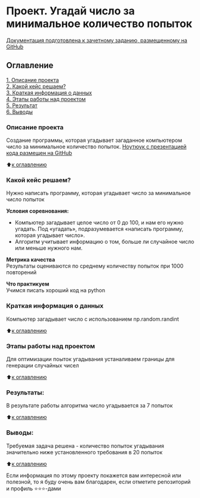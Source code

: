 # Проект. Угадай число за минимальное количество попыток
[Документация подготовлена к зачетному заданию, размещенному на GitHub](https://github.com/Lenape1983/DS/blob/main/MIPT/Python/Module_3/game_v3.py)

## Оглавление  
[1. Описание проекта](#Описание-проекта)  
[2. Какой кейс решаем?](#Какой-кейс-решаем)  
[3. Краткая информация о данных](#Краткая-информация-о-данных)  
[4. Этапы работы над проектом](Этапы-работы-над-проектом)  
[5. Результат](#Результат)    
[6. Выводы](#Выводы) 

### Описание проекта    
Cоздание программы, которая угадывает загаданное компьютером число за минимальное количество попыток.
[Ноутюук с презентацией кода размещен на GitHub](https://github.com/Lenape1983/DS/blob/main/MIPT/Python/Module_3/baseline.ipynb)

:arrow_up:[к оглавлению](#Оглавление)

### Какой кейс решаем?    
Нужно написать программу, которая угадывает число за минимальное число попыток

**Условия соревнования:**  
- Компьютер загадывает целое число от 0 до 100, и нам его нужно угадать. Под «угадать», подразумевается «написать программу, которая угадывает число».
- Алгоритм учитывает информацию о том, больше ли случайное число или меньше нужного нам.

**Метрика качества**     
Результаты оцениваются по среднему количеству попыток при 1000 повторений

**Что практикуем**     
Учимся писать хороший код на python


### Краткая информация о данных
Компьютер загадывает число с использованием np.random.randint
  
:arrow_up:[к оглавлению](#Оглавление)


### Этапы работы над проектом  
Для оптимизации поыток угадывания устаналиваем границы для генерации случайных чисел 

:arrow_up:[к оглавлению](#Оглавление)


### Результаты:  
В результате работы алгоритма число угадывается за 7 попыток

:arrow_up:[к оглавлению](#Оглавление)

### Выводы:  
Требуемая задача решена - количество попыток угадывания значительно ниже установленного требования в 20 попыток

:arrow_up:[к оглавлению](#Оглавление)


Если информация по этому проекту покажется вам интересной или полезной, то я буду очень вам благодарен, если отметите репозиторий и профиль ⭐️⭐️⭐️-дами